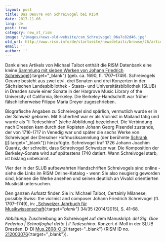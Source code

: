 ```yaml
---
layout: post
title: Das Oeuvre von Schreivogel bei RISM
date: 2017-11-06
lang: de
post: true
category: new_at_rism
image: "/images/news-old-website/csm_Schreivogel_06a7c82d46.jpg"
old_url: http://www.rism.info/de/startseite/newsdetails/browse/26/article/64/a-small-clutch-of-schreivogel-manuscripts.html
email: ''
author: ''
---
```


Dank eines Artikels von Michael Talbot enthält die RISM Datenbank eine kleine [Sammlung mit sieben Werken von Johann Friedrich Schreivogel](https://opac.rism.info/search?View=rism&author=Schreivogel){:target="_blank"} (geb. ca. 1690, fl. 1707–1749). Schreivogels Oeuvre besteht aus zwei etvl. drei Sonaten und drei Konzerten in der Sächsischen Landesbibliothek - Staats- und Universitätsbibliothek (SLUB) in Dresden sowie einer Sonate in der Hargrove Music Library of the University of California, Berkeley. Die Berkeley-Handschrift war früher fälschlicherweise Filippo Maria Dreyer zugeschrieben.

Biografische Angaben zu Schreivogel sind spärlich, vermutlich wurde er in der Schweiz geboren. Mit Sicherheit war er als Violinist in Mailand tätig und wurde als "Il Tedeschino" (siehe Abbildung) bezeichnet. Die Verbindung nach Dresden kam durch den Kopisten Johann Georg Pisendel zustande, der von 1716-1717 in Venedig war und später die sechs Werke von Schreivogel der Dresdner Hofmusiksammlung (der berühmte [Schrank II](http://www.schrank-zwei.de/){:target="_blank"}) hinzufügte. Schreivogel traf 1726 Johann Joachim Quantz, der schreibt, dass Schreivogel Schweizer war. Die Komposition der Berkeley-Sonate wird auf spätestens 1740 datiert. Wann Schreivogel starb, ist bislang unbekannt.

Vier der in der SLUB aufbewahrten Handschriften Schreivogels sind online - siehe die Links im RISM Online-Katalog - wenn SIe also neugierig geworden sind, können die Werke ansehen und seinen deutlich an Vivaldi orientierten Musikstil untersuchen.

Den ganzen Aufsatz finden Sie in:
Michael Talbot, Certainly Milanese, possibly Swiss: the violinist and composer Johann Friedrich Schreivogel (fl. 1707–1749), in: _[Schweizer Jahrbuch für Musikwissenschaft](https://www.smg-ssm.ch/smg-ssm/publikationen/publikationen/schweizer-jahrbuch-fuer-musikwissenschaft/){:target="_blank"}_ 34/35 (2014/2015), S. 41-68.

_Abbildung_: Zuschreibung an Schreivogel auf dem Manuskript: _del Sig. Giov Federico \| Schraifoghel detto \| il Tedeschino_. Konzert d-Moll in der SLUB Dresden. D-Dl [Mus.2808-O-2](http://digital.slub-dresden.de/ppn314935770){:target="_blank"} (RISM ID no. [212003076](https://opac.rism.info/search?id=212003076){:target="_blank"}).
